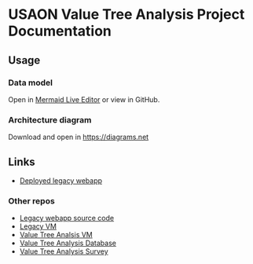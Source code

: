 # USAON Value Tree Analysis Project Documentation

## Usage

### Data model

Open in [Mermaid Live Editor](https://mermaid.live/) or view in GitHub.


### Architecture diagram

Download and open in https://diagrams.net


## Links

* [Deployed legacy webapp](http://usaon-vta-legacy.apps.nsidc.org/index.html)


### Other repos

* [Legacy webapp source code](https://github.com/nsidc/usaon-vta-webapp-legacy)
* [Legacy VM](https://github.com/nsidc/usaon-vta-legacy-vm)
* [Value Tree Analsis VM](https://github.com/nsidc/usaon-vta-vm)
* [Value Tree Analysis Database](https://github.com/nsidc/usaon-vta-db)
* [Value Tree Analysis Survey](https://github.com/nsidc/usaon-vta-survey)
